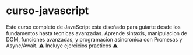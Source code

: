 # curso-javascript
Este curso completo de JavaScript esta diseñado para guiarte desde los fundamentos hasta tecnicas avanzadas. Aprende sintaxis, manipulacion de DOM, funciones avanzadas, y programacion asincronica con Promesas y Async/Await. ⚠ Incluye ejercicios practicos ⚠
